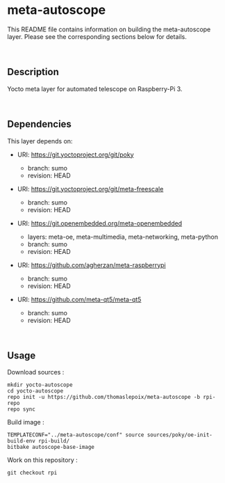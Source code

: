# meta-autoscope

This README file contains information on building the meta-autoscope layer. Please see the corresponding sections below for details.

<br>

## Description

Yocto meta layer for automated telescope on Raspberry-Pi 3.

<br>

## Dependencies

This layer depends on:

* URI: https://git.yoctoproject.org/git/poky
  * branch: sumo
  * revision: HEAD

* URI: https://git.yoctoproject.org/git/meta-freescale
  * branch: sumo
  * revision: HEAD

* URI: https://git.openembedded.org/meta-openembedded
  * layers: meta-oe, meta-multimedia, meta-networking, meta-python
  * branch: sumo
  * revision: HEAD

* URI: https://github.com/agherzan/meta-raspberrypi
  * branch: sumo
  * revision: HEAD

* URI: https://github.com/meta-qt5/meta-qt5
  * branch: sumo
  * revision: HEAD

<br>

## Usage

Download sources :

```
mkdir yocto-autoscope
cd yocto-autoscope
repo init -u https://github.com/thomaslepoix/meta-autoscope -b rpi-repo
repo sync
```

Build image :

```
TEMPLATECONF="../meta-autoscope/conf" source sources/poky/oe-init-build-env rpi-build/ 
bitbake autoscope-base-image
```

Work on this repository :

```
git checkout rpi
```
